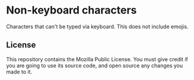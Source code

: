 # Non-keyboard characters

Characters that can't be typed via keyboard. This does not include emojis.

## License

This repository contains the Mozilla Public License. You must give credit if you are going to use its source code, and open source any changes you made to it.
